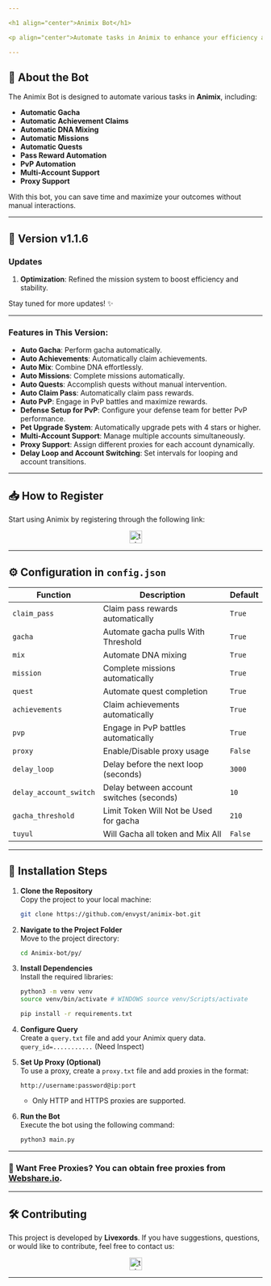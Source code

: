 ```yaml
---

<h1 align="center">Animix Bot</h1>

<p align="center">Automate tasks in Animix to enhance your efficiency and maximize your results!</p>

---
```


## 🚀 **About the Bot**

The Animix Bot is designed to automate various tasks in **Animix**, including:

- **Automatic Gacha**
- **Automatic Achievement Claims**
- **Automatic DNA Mixing**
- **Automatic Missions**
- **Automatic Quests**
- **Pass Reward Automation**
- **PvP Automation**
- **Multi-Account Support**
- **Proxy Support**

With this bot, you can save time and maximize your outcomes without manual interactions.

---

## 🌟 **Version v1.1.6**

### **Updates**

1. **Optimization**: Refined the mission system to boost efficiency and stability.

Stay tuned for more updates! ✨

---

### **Features in This Version**:

- **Auto Gacha**: Perform gacha automatically.
- **Auto Achievements**: Automatically claim achievements.
- **Auto Mix**: Combine DNA effortlessly.
- **Auto Missions**: Complete missions automatically.
- **Auto Quests**: Accomplish quests without manual intervention.
- **Auto Claim Pass**: Automatically claim pass rewards.
- **Auto PvP**: Engage in PvP battles and maximize rewards.
- **Defense Setup for PvP**: Configure your defense team for better PvP performance.
- **Pet Upgrade System**: Automatically upgrade pets with 4 stars or higher.
- **Multi-Account Support**: Manage multiple accounts simultaneously.
- **Proxy Support**: Assign different proxies for each account dynamically.
- **Delay Loop and Account Switching**: Set intervals for looping and account transitions.

---

## 📥 **How to Register**

Start using Animix by registering through the following link:

<div align="center">
  <a href="https://t.me/animix_game_bot?startapp=du9f0it0ujJ6" target="_blank">
    <img src="https://img.shields.io/static/v1?message=Animix&logo=telegram&label=&color=2CA5E0&logoColor=white&labelColor=&style=for-the-badge" height="25" alt="telegram logo" />
  </a>
</div>

---

## ⚙️ **Configuration in `config.json`**

| **Function**           | **Description**                          | **Default** |
| ---------------------- | ---------------------------------------- | ----------- |
| `claim_pass`           | Claim pass rewards automatically         | `True`      |
| `gacha`                | Automate gacha pulls With Threshold      | `True`      |
| `mix`                  | Automate DNA mixing                      | `True`      |
| `mission`              | Complete missions automatically          | `True`      |
| `quest`                | Automate quest completion                | `True`      |
| `achievements`         | Claim achievements automatically         | `True`      |
| `pvp`                  | Engage in PvP battles automatically      | `True`      |
| `proxy`                | Enable/Disable proxy usage               | `False`     |
| `delay_loop`           | Delay before the next loop (seconds)     | `3000`      |
| `delay_account_switch` | Delay between account switches (seconds) | `10`        |
| `gacha_threshold`      | Limit Token Will Not be Used for gacha   | `210`       |
| `tuyul`                | Will Gacha all token and Mix All         | `False`     |

---

## 📖 **Installation Steps**

1. **Clone the Repository**\
   Copy the project to your local machine:

   ```bash
   git clone https://github.com/envyst/animix-bot.git
   ```

2. **Navigate to the Project Folder**\
   Move to the project directory:

   ```bash
   cd Animix-bot/py/
   ```

3. **Install Dependencies**\
   Install the required libraries:

   ```bash
   python3 -m venv venv
   source venv/bin/activate # WINDOWS source venv/Scripts/activate 
   ```
   ```bash
   pip install -r requirements.txt
   ```

4. **Configure Query**\
   Create a `query.txt` file and add your Animix query data.
   `query_id=...........` (Need Inspect)

5. **Set Up Proxy (Optional)**\
   To use a proxy, create a `proxy.txt` file and add proxies in the format:

   ```
   http://username:password@ip:port
   ```
   - Only HTTP and HTTPS proxies are supported.

6. **Run the Bot**\
   Execute the bot using the following command:

   ```bash
   python3 main.py
   ```

---

### 🔹 Want Free Proxies? You can obtain free proxies from [Webshare.io](https://www.webshare.io/).

---

## 🛠️ **Contributing**

This project is developed by **Livexords**. If you have suggestions, questions, or would like to contribute, feel free to contact us:

<div align="center">
  <a href="https://t.me/livexordsscript" target="_blank">
    <img src="https://img.shields.io/static/v1?message=Livexords&logo=telegram&label=&color=2CA5E0&logoColor=white&labelColor=&style=for-the-badge" height="25" alt="telegram logo" />
  </a>
</div>

---